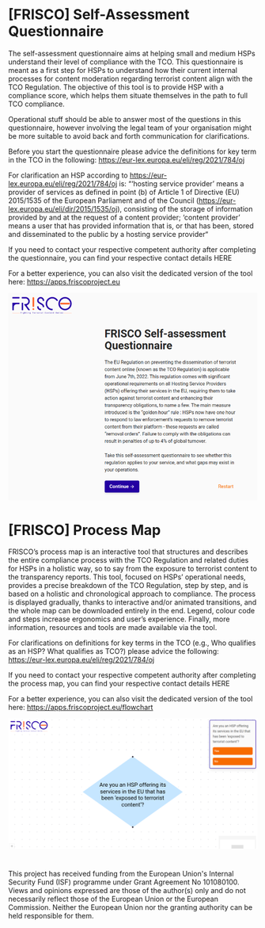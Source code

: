 # [FRISCO] Self-Assessment Questionnaire

The self-assessment questionnaire aims at helping small and medium HSPs understand their level of compliance with the TCO. This questionnaire is meant as a first step for HSPs to understand how their current internal processes for content moderation regarding terrorist content align with the TCO Regulation. The objective of this tool is to provide HSP with a compliance score, which helps them situate themselves in the path to full TCO compliance.

Operational stuff should be able to answer most of the questions in this questionnaire, however involving the legal team of your organisation might be more suitable to avoid back and forth communication for clarifications.

Before you start the questionnaire please advice the definitions for key term in the TCO in the following: https://eur-lex.europa.eu/eli/reg/2021/784/oj

For clarification an HSP according to https://eur-lex.europa.eu/eli/reg/2021/784/oj is: “‘hosting service provider’ means a provider of services as defined in point (b) of Article 1 of Directive (EU) 2015/1535 of the European Parliament and of the Council (https://eur-lex.europa.eu/eli/dir/2015/1535/oj), consisting of the storage of information provided by and at the request of a content provider; ‘content provider’ means a user that has provided information that is, or that has been, stored and disseminated to the public by a hosting service provider“

If you need to contact your respective competent authority after completing the questionnaire, you can find your respective contact details HERE

For a better experience, you can also visit the dedicated version of the tool here: https://apps.friscoproject.eu

![Questionnaire preview](https://github.com/friscoproject/frisco-toolbox/blob/main/readme-img/questionnaire.png)

# [FRISCO] Process Map
FRISCO’s process map is an interactive tool that structures and describes the entire compliance process with the TCO Regulation and related duties for HSPs in a holistic way, so to say from the exposure to terrorist content to the transparency reports. This tool, focused on HSPs’ operational needs, provides a precise breakdown of the TCO Regulation, step by step, and is based on a holistic and chronological approach to compliance. The process is displayed gradually, thanks to interactive and/or animated transitions, and the whole map can be downloaded entirely in the end. Legend, colour code and steps increase ergonomics and user’s experience. Finally, more information, resources and tools are made available via the tool.

For clarifications on definitions for key terms in the TCO (e.g., Who qualifies as an HSP? What qualifies as TCO?) please advice the following: https://eur-lex.europa.eu/eli/reg/2021/784/oj

If you need to contact your respective competent authority after completing the process map, you can find your respective contact details HERE

For a better experience, you can also visit the dedicated version of the tool here: https://apps.friscoproject.eu/flowchart

![Process map preview](https://github.com/friscoproject/frisco-toolbox/blob/main/readme-img/procmap.png)

#
This project has received funding from the European Union's Internal Security Fund (ISF) programme under Grant Agreement No 101080100. Views and opinions expressed are those of the author(s) only and do not necessarily reflect those of the European Union or the European Commission. Neither the European Union nor the granting authority can be held responsible for them.
